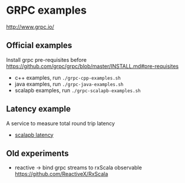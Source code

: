 # GRPC examples

<http://www.grpc.io/>

## Official examples

Install grpc pre-requisites before <https://github.com/grpc/grpc/blob/master/INSTALL.md#pre-requisites>

- c++ examples, run `./grpc-cpp-examples.sh`
- java examples, run `./grpc-java-examples.sh`
- scalapb examples, run `./grpc-scalapb-examples.sh`

## Latency example

A service to measure total round trip latency

- [scalapb latency](./scalapb-latency)

## Old experiments

- reactive -> bind grpc streams to rxScala observable <https://github.com/ReactiveX/RxScala>
